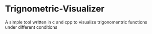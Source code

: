 # Trignometric-Visualizer
A simple tool written in c and cpp to visualize trigonomentric functions under different conditions
